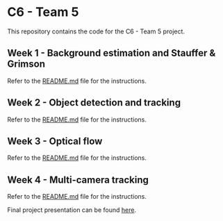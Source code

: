 # C6 - Team 5

This repository contains the code for the C6 - Team 5 project. 

## Week 1 - Background estimation and Stauffer & Grimson

Refer to the [README.md](W1/README.md) file for the instructions.

## Week 2 - Object detection and tracking

Refer to the [README.md](W2/README.md) file for the instructions.

## Week 3 - Optical flow

Refer to the [README.md](W3/README.md) file for the instructions.

## Week 4 - Multi-camera tracking

Refer to the [README.md](W4/README.md) file for the instructions.

Final project presentation can be found [here](https://docs.google.com/presentation/d/15C1j-4ShceV8BbRUJK0v51Sci0ovfIRN__Xc1RN0zJE/edit?usp=sharing).
